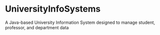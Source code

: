# UniversityInfoSystems
A Java-based University Information System designed to manage student, professor, and department data
